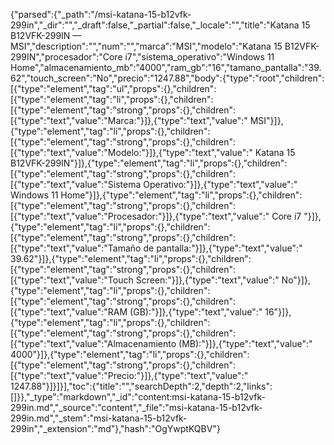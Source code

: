 {"parsed":{"_path":"/msi-katana-15-b12vfk-299in","_dir":"","_draft":false,"_partial":false,"_locale":"","title":"Katana 15 B12VFK-299IN — MSI","description":"","num":"","marca":"MSI","modelo":"Katana 15 B12VFK-299IN","procesador":"Core i7","sistema_operativo":"Windows 11 Home","almacenamiento_mb":"4000","ram_gb":"16","tamano_pantalla":"39.62","touch_screen":"No","precio":"1247.88","body":{"type":"root","children":[{"type":"element","tag":"ul","props":{},"children":[{"type":"element","tag":"li","props":{},"children":[{"type":"element","tag":"strong","props":{},"children":[{"type":"text","value":"Marca:"}]},{"type":"text","value":" MSI"}]},{"type":"element","tag":"li","props":{},"children":[{"type":"element","tag":"strong","props":{},"children":[{"type":"text","value":"Modelo:"}]},{"type":"text","value":" Katana 15 B12VFK-299IN"}]},{"type":"element","tag":"li","props":{},"children":[{"type":"element","tag":"strong","props":{},"children":[{"type":"text","value":"Sistema Operativo:"}]},{"type":"text","value":" Windows 11 Home"}]},{"type":"element","tag":"li","props":{},"children":[{"type":"element","tag":"strong","props":{},"children":[{"type":"text","value":"Procesador:"}]},{"type":"text","value":" Core i7 "}]},{"type":"element","tag":"li","props":{},"children":[{"type":"element","tag":"strong","props":{},"children":[{"type":"text","value":"Tamaño de pantalla:"}]},{"type":"text","value":" 39.62"}]},{"type":"element","tag":"li","props":{},"children":[{"type":"element","tag":"strong","props":{},"children":[{"type":"text","value":"Touch Screen:"}]},{"type":"text","value":" No"}]},{"type":"element","tag":"li","props":{},"children":[{"type":"element","tag":"strong","props":{},"children":[{"type":"text","value":"RAM (GB):"}]},{"type":"text","value":" 16"}]},{"type":"element","tag":"li","props":{},"children":[{"type":"element","tag":"strong","props":{},"children":[{"type":"text","value":"Almacenamiento (MB):"}]},{"type":"text","value":" 4000"}]},{"type":"element","tag":"li","props":{},"children":[{"type":"element","tag":"strong","props":{},"children":[{"type":"text","value":"Precio:"}]},{"type":"text","value":" 1247.88"}]}]}],"toc":{"title":"","searchDepth":2,"depth":2,"links":[]}},"_type":"markdown","_id":"content:msi-katana-15-b12vfk-299in.md","_source":"content","_file":"msi-katana-15-b12vfk-299in.md","_stem":"msi-katana-15-b12vfk-299in","_extension":"md"},"hash":"OgYwptKQBV"}